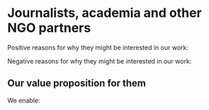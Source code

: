 # Journalists, academia and other NGO partners

Positive reasons for why they might be interested in our work:

Negative reasons for why they might be interested in our work:

## Our value proposition for them

We enable:
